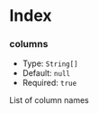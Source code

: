 # Index

### columns

- Type: `String[]`
- Default: `null`
- Required: `true`

List of column names
